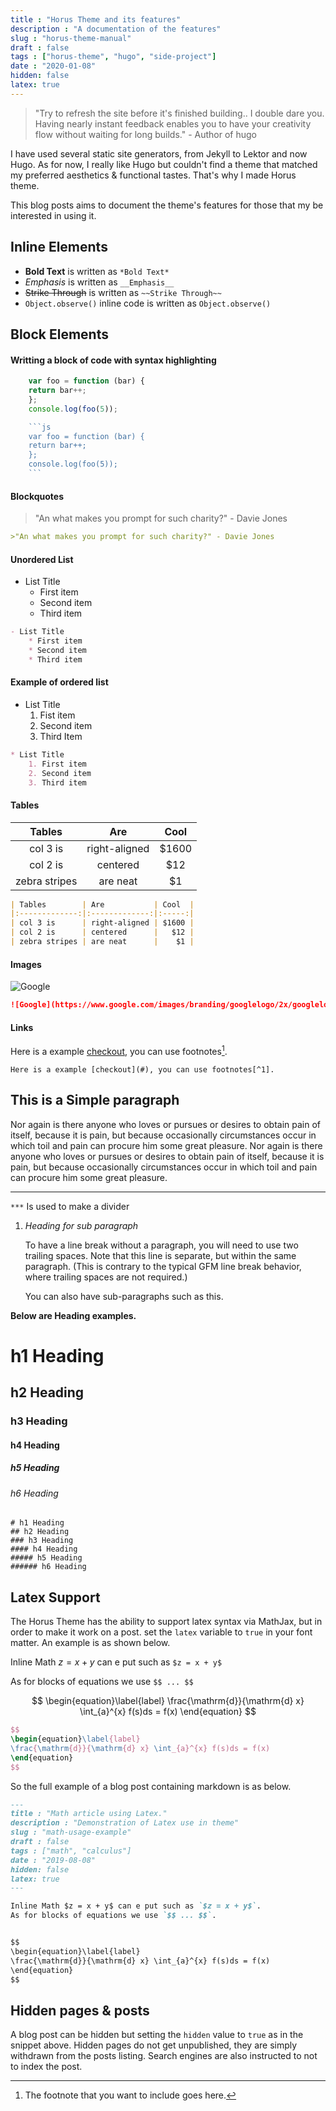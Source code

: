 ```yaml
---
title : "Horus Theme and its features"
description : "A documentation of the features"
slug : "horus-theme-manual"
draft : false
tags : ["horus-theme", "hugo", "side-project"]
date : "2020-01-08"
hidden: false
latex: true
---
```


>"Try to refresh the site before it's finished building.. I double dare you.
Having nearly instant feedback enables you to have your creativity flow without waiting for long builds." - Author of hugo

I have used several static site generators, from Jekyll to Lektor and now Hugo. As for now, I really like Hugo but couldn't find a theme that matched my  preferred aesthetics & functional tastes. That's why I made Horus theme.

This blog posts aims to document the theme's features for those that my be interested in using it.

## Inline Elements

- **Bold Text** is written as `*Bold Text*`
- _Emphasis_ is written as `__Emphasis__`
- ~~Strike Through~~ is written as `~~Strike Through~~`
- `Object.observe()` inline code is written as ```Object.observe()```

## Block Elements

#### Writting a block of code with syntax highlighting
```js
    var foo = function (bar) {
    return bar++;
    };
    console.log(foo(5));
```
```js
    ```js
    var foo = function (bar) {
    return bar++;
    };
    console.log(foo(5));
    ```
```
#### Blockquotes
>"An what makes you prompt for such charity?" - Davie Jones 
```Markdown
>"An what makes you prompt for such charity?" - Davie Jones
```
#### Unordered List
- List Title
    * First item
    * Second item
    * Third item

```Markdown
- List Title
    * First item
    * Second item
    * Third item
```
#### Example of ordered list
* List Title
    1. Fist item
    2. Second item
    3. Third Item

```Markdown
* List Title
    1. First item
    2. Second item
    3. Third item
```

#### Tables 

| Tables        | Are           | Cool  |
|:-------------:|:-------------:|:-----:|
| col 3 is      | right-aligned | $1600 |
| col 2 is      | centered      |   $12 |
| zebra stripes | are neat      |    $1 |

```Markdown
| Tables        | Are           | Cool  |
|:-------------:|:-------------:|:-----:|
| col 3 is      | right-aligned | $1600 |
| col 2 is      | centered      |   $12 |
| zebra stripes | are neat      |    $1 |
```

#### Images
![Google](https://www.google.com/images/branding/googlelogo/2x/googlelogo_color_92x30dp.png)
```Markdown
![Google](https://www.google.com/images/branding/googlelogo/2x/googlelogo_color_92x30dp.png)
```

#### Links

Here is a example [checkout](#), you can use footnotes[^1].
```
Here is a example [checkout](#), you can use footnotes[^1].
```


## This is a Simple paragraph

Nor again is there anyone who loves or pursues or desires to obtain pain of itself, because it is pain, but because occasionally circumstances occur in which toil and pain can procure him some great pleasure. Nor again is there anyone who loves or pursues or desires to obtain pain of itself, because it is pain, but because occasionally circumstances occur in which toil and pain can procure him some great pleasure.
***
 
`***` Is used to make a divider


1. _Heading for sub paragraph_

    To have a line break without a paragraph, you will need to use two trailing spaces.
    Note that this line is separate, but within the same paragraph.
    (This is contrary to the typical GFM line break behavior, where trailing spaces are not required.)

    You can also have sub-paragraphs such as this.


**Below are Heading examples.**
# h1 Heading 
## h2 Heading
### h3 Heading
#### h4 Heading
##### h5 Heading
###### h6 Heading

```
# h1 Heading 
## h2 Heading
### h3 Heading
#### h4 Heading
##### h5 Heading
###### h6 Heading
```

## Latex Support

The Horus Theme has the ability to support latex syntax via MathJax, but in order to make it work on a post.
set the `latex` variable to `true` in your font matter. An example is as shown below.

Inline Math $z = x + y$ can e put such as `$z = x + y$`

As for blocks of equations we use `$$ ... $$`

$$
\begin{equation}\label{label}
\frac{\mathrm{d}}{\mathrm{d} x} \int_{a}^{x} f(s)ds = f(x)
\end{equation}
$$

```Latex
$$
\begin{equation}\label{label}
\frac{\mathrm{d}}{\mathrm{d} x} \int_{a}^{x} f(s)ds = f(x)
\end{equation}
$$
```

So the full example of a blog post containing markdown is as below.


```Markdown
---
title : "Math article using Latex."
description : "Demonstration of Latex use in theme"
slug : "math-usage-example"
draft : false
tags : ["math", "calculus"]
date : "2019-08-08"
hidden: false
latex: true
---

Inline Math $z = x + y$ can e put such as `$z = x + y$`. 
As for blocks of equations we use `$$ ... $$`.


$$
\begin{equation}\label{label}
\frac{\mathrm{d}}{\mathrm{d} x} \int_{a}^{x} f(s)ds = f(x)
\end{equation}
$$

```

## Hidden pages & posts

A blog post can be hidden  but setting the `hidden` value to `true` as in the  snippet above. Hidden pages do not get unpublished, they are simply  withdrawn from the posts listing. Search engines are also instructed to not to index the post.

[^1]: The footnote that you want to include goes here.
